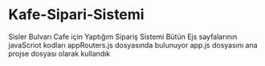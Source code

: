 # Kafe-Sipari-Sistemi
Sisler Bulvarı Cafe için Yaptığım Sipariş Sistemi
Bütün Ejs sayfalarının javaScriot kodları appRouters.js dosyasında bulunuyor
app.js dosyasını ana projse dosyası olarak kullandık
